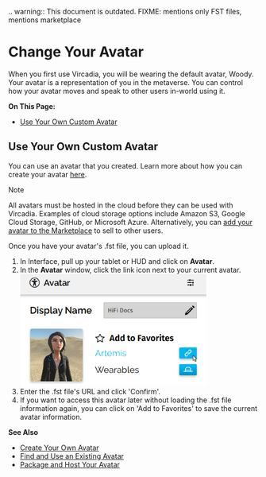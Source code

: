 .. warning::
    This document is outdated.
    FIXME: mentions only FST files, mentions marketplace

# Change Your Avatar

When you first use Vircadia, you will be wearing the default avatar, Woody. Your avatar is a representation of you in the metaverse. You can control how your avatar moves and speak to other users in-world using it.

**On This Page:**

* [Use Your Own Custom Avatar](#use-your-own-custom-avatar)


## Use Your Own Custom Avatar

You can use an avatar that you created. Learn more about how you can create your avatar [here](../../create/avatars/create-avatars).

<div class="admonition note">
    <p class="admonition-title">Note</p>
    <p>All avatars must be hosted in the cloud before they can be used with Vircadia. Examples of cloud storage options include Amazon S3, Google Cloud Storage, GitHub, or Microsoft Azure. Alternatively, you can <a href="../../sell/add-item/upload-avatar.html">add your avatar to the Marketplace</a> to sell to other users.</p>
</div>

Once you have your avatar's .fst file, you can upload it.

1. In Interface, pull up your tablet or HUD and click on **Avatar**.
2. In the **Avatar** window, click the link icon next to your current avatar. ![](_images/avatar-link.png)
3. Enter the .fst file's URL and click 'Confirm'.
4. If you want to access this avatar later without loading the .fst file information again, you can click on 'Add to Favorites' to save the current avatar information.

**See Also**

+ [Create Your Own Avatar](../../create/avatars/create-avatars)
+ [Find and Use an Existing Avatar](../../create/avatars/find-avatars)
+ [Package and Host Your Avatar](../../create/avatars/package-avatar)
